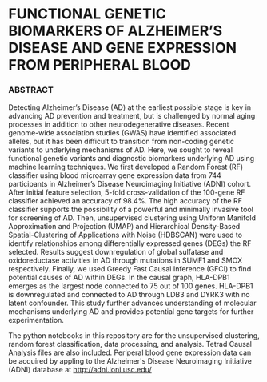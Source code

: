 # FUNCTIONAL GENETIC BIOMARKERS OF ALZHEIMER’S DISEASE AND GENE EXPRESSION FROM PERIPHERAL BLOOD

### ABSTRACT

Detecting Alzheimer’s Disease (AD) at the earliest possible stage is key in advancing AD prevention and treatment, but is challenged by normal aging processes in addition to other neurodegenerative diseases. Recent genome-wide association studies (GWAS) have identified associated alleles, but it has been difficult to transition from non-coding genetic variants to underlying mechanisms of AD. Here, we sought to reveal functional genetic variants and diagnostic biomarkers underlying AD using machine learning techniques. We first developed a Random Forest (RF) classifier using blood microarray gene expression data from 744 participants in Alzheimer’s Disease Neuroimaging Initiative (ADNI) cohort. After initial feature selection, 5-fold cross-validation of the 100-gene RF classifier achieved an accuracy of 98.4%. The high accuracy of the RF classifier supports the possibility of a powerful and minimally invasive tool for screening of AD. Then, unsupervised clustering using Uniform Manifold Approximation and Projection (UMAP) and Hierarchical Density-Based Spatial-Clustering of Applications with Noise (HDBSCAN) were used to identify relationships among differentially expressed genes (DEGs) the RF selected. Results suggest downregulation of global sulfatase and oxidoreductase activities in AD through mutations in SUMF1 and SMOX respectively. Finally, we used Greedy Fast Causal Inference (GFCI) to find potential causes of AD within DEGs. In the causal graph, HLA-DPB1 emerges as the largest node connected to 75 out of 100 genes. HLA-DPB1 is downregulated and connected to AD through LDB3 and DYRK3 with no latent confounder. This study further advances understanding of molecular mechanisms underlying AD and provides potential gene targets for further experimentation.

The python notebooks in this repository are for the unsupervised clustering, random forest classification, data processing, and analysis.
Tetrad Causal Analysis files are also included.
Periperal blood gene expression data can be acquired by appling to the Alzheimer's Disease Neuroimaging Initiative (ADNI) database at http://adni.loni.usc.edu/
